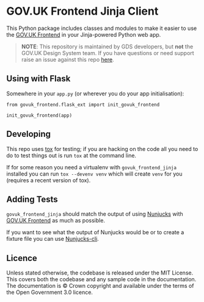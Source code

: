 GOV.UK Frontend Jinja Client
=============================

This Python package includes classes and modules to make it easier to use the
[GOV.UK Frontend] in your Jinja-powered Python web app.

> **NOTE**: This repository is maintained by GDS developers, but **not** the
> GOV.UK Design System team. If you have questions or need support raise an
> issue against this repo [here](#issues).

## Using with Flask

Somewhere in your `app.py` (or wherever you do your app initialisation):

```
from govuk_frontend.flask_ext import init_govuk_frontend

init_govuk_frontend(app)
```

## Developing

This repo uses [tox] for testing; if you are hacking on the code all you need
to do to test things out is run `tox` at the command line.

If for some reason you need a virtualenv with `govuk_frontend_jinja` installed
you can run `tox --devenv venv` which will create `venv` for you (requires a
recent version of tox).

## Adding Tests

`govuk_frontend_jinja` should match the output of using [Nunjucks] with
[GOV.UK Frontend] as much as possible.

If you want to see what the output of Nunjucks would be or to create a fixture
file you can use [Nunjucks-cli].

## Licence

Unless stated otherwise, the codebase is released under the MIT License. This
covers both the codebase and any sample code in the documentation. The
documentation is &copy; Crown copyright and available under the terms of the
Open Government 3.0 licence.

[GOV.UK Frontend]: https://github.com/alphagov/govuk-frontend
[Nunjucks]: https://mozilla.github.io/nunjucks/
[Nunjucks-cli]: https://www.npmjs.com/package/nunjucks-cli
[tox]: https://tox.readthedocs.io/en/latest/index.html
